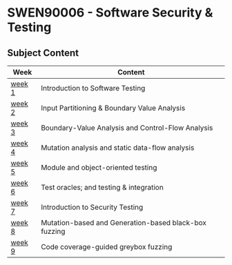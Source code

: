 ﻿# SWEN90006 - Software Security & Testing
## Subject Content

| Week                | Content                                               |
|---------------------|-------------------------------------------------------|
| [week 1](week-1.md) | Introduction to Software Testing                      |
| [week 2](week-2.md) | Input Partitioning & Boundary Value Analysis          |
| [week 3](week-3.md) | Boundary-Value Analysis and Control-Flow Analysis     |                                                       |
| [week 4](week-4.md) | Mutation analysis and static data-flow analysis       |
| [week 5](week-5.md) | Module and object-oriented testing                    |                                                       |
| [week 6](week-6.md) | Test oracles; and testing & integration               |
| [week 7](week-7.md) | Introduction to Security Testing                      |
| [week 8](week-8.md) | Mutation-based and Generation-based black-box fuzzing |
| [week 9](week-9.md) | Code coverage-guided greybox fuzzing                  |

